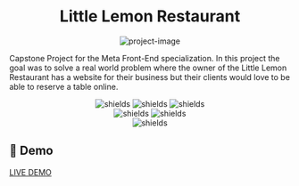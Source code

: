 <h1 align="center" id="title">Little Lemon Restaurant</h1>

<p align="center"><img src="https://socialify.git.ci/Nessvah/little_lemon_restaurant/image?font=Inter&amp;issues=1&amp;language=1&amp;name=1&amp;owner=1&amp;pattern=Formal%20Invitation&amp;pulls=1&amp;theme=Auto" alt="project-image"></p>

<p id="description">Capstone Project for the Meta Front-End specialization. In this project the goal was to solve a real world problem where the owner of the Little Lemon Restaurant has a website for their business but their clients would love to be able to reserve a table online.</p>

<p align="center"><img src="https://img.shields.io/github/issues/nessvah/little_lemon_restaurant" alt="shields">&nbsp;<img src="https://img.shields.io/github/issues-pr/nessvah/little_lemon_restaurant" alt="shields">&nbsp;<img src="https://img.shields.io/github/license/nessvah/little_lemon_restaurant" alt="shields">
  <br/>
  <img src="https://img.shields.io/twitter/follow/nessvah_?label=follow%20me&amp;style=social" alt="shields">&nbsp;<img src="https://img.shields.io/github/followers/nessvah?style=social" alt="shields">
  <br/>
  <img src="https://img.shields.io/website?down_message=Offline&amp;up_message=Online&amp;url=https%3A%2F%2Fvercel.com%2Fnessvah%2Flittle-lemon-restaurant-app" alt="shields"></p>

<h2>🚀 Demo</h2>

[LIVE DEMO](https://little-lemon-restaurant-app.vercel.app/)

<!-- 
<h2>Project Screenshots:</h2>

<img src="" alt="project-screenshot" width="400" height="400/">

  
  
<h2>🧐 Features</h2>

Here're some of the project's best features:

*   Feature

<h2>🛠️ Installation Steps:</h2>

<p>1. Fork</p>

```
npm fork
```

  
  
<h2>💻 Built with</h2>

Technologies used in the project:

*   HTML & CSS
*   React
*   Formik
*   Yup
*   NPM
*   Chakra UI

<h2>🛡️ License:</h2>

This project is licensed under the MIT

<h2>💖Like my work?</h2>













# Getting Started with Create React App

This project was bootstrapped with [Create React App](https://github.com/facebook/create-react-app).

## Available Scripts

In the project directory, you can run:

### `npm start`

Runs the app in the development mode.\
Open [http://localhost:3000](http://localhost:3000) to view it in your browser.

The page will reload when you make changes.\
You may also see any lint errors in the console.

### `npm test`

Launches the test runner in the interactive watch mode.\
See the section about [running tests](https://facebook.github.io/create-react-app/docs/running-tests) for more information.

### `npm run build`

Builds the app for production to the `build` folder.\
It correctly bundles React in production mode and optimizes the build for the best performance.

The build is minified and the filenames include the hashes.\
Your app is ready to be deployed!

See the section about [deployment](https://facebook.github.io/create-react-app/docs/deployment) for more information.

### `npm run eject`

**Note: this is a one-way operation. Once you `eject`, you can't go back!**

If you aren't satisfied with the build tool and configuration choices, you can `eject` at any time. This command will remove the single build dependency from your project.

Instead, it will copy all the configuration files and the transitive dependencies (webpack, Babel, ESLint, etc) right into your project so you have full control over them. All of the commands except `eject` will still work, but they will point to the copied scripts so you can tweak them. At this point you're on your own.

You don't have to ever use `eject`. The curated feature set is suitable for small and middle deployments, and you shouldn't feel obligated to use this feature. However we understand that this tool wouldn't be useful if you couldn't customize it when you are ready for it.

## Learn More

You can learn more in the [Create React App documentation](https://facebook.github.io/create-react-app/docs/getting-started).

To learn React, check out the [React documentation](https://reactjs.org/).

### Code Splitting

This section has moved here: [https://facebook.github.io/create-react-app/docs/code-splitting](https://facebook.github.io/create-react-app/docs/code-splitting)

### Analyzing the Bundle Size

This section has moved here: [https://facebook.github.io/create-react-app/docs/analyzing-the-bundle-size](https://facebook.github.io/create-react-app/docs/analyzing-the-bundle-size)

### Making a Progressive Web App

This section has moved here: [https://facebook.github.io/create-react-app/docs/making-a-progressive-web-app](https://facebook.github.io/create-react-app/docs/making-a-progressive-web-app)

### Advanced Configuration

This section has moved here: [https://facebook.github.io/create-react-app/docs/advanced-configuration](https://facebook.github.io/create-react-app/docs/advanced-configuration)

### Deployment

This section has moved here: [https://facebook.github.io/create-react-app/docs/deployment](https://facebook.github.io/create-react-app/docs/deployment)

### `npm run build` fails to minify

This section has moved here: [https://facebook.github.io/create-react-app/docs/troubleshooting#npm-run-build-fails-to-minify](https://facebook.github.io/create-react-app/docs/troubleshooting#npm-run-build-fails-to-minify)

123. 
124. ## React Router- Navigate between multiple components within react.
125. 
126. ! Note, this is a simple example. It's also still client-side rendering, which is not good for SEO. If you're trying to make a "real" website, check out NextJS or Gatsby.
127. 
128. ## Technologies used:
129. - React
130. - Chakra UI
131. - Formik
132. - Yup
-->
